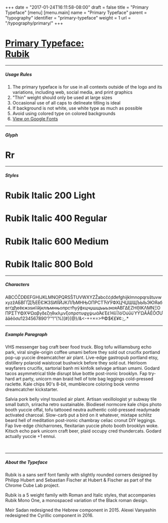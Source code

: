 +++
date = "2017-01-24T16:11:58-08:00"
draft = false
title = "Primary Typeface"
[menu]
  [menu.main]
    name = "Primary Typeface"
    parent = "typography"
    identifier = "primary-typeface"
    weight = 1
    url = "/typography/primary/"
+++

<div class="row">
  <div class="col-xs-12">
    <div class="page-header">
      <a class="page-header--anchor" id="title"></a>
      <a href="#title">
        <h1>Primary Typeface:<br/>Rubik</h1>
      </a>
    </div>
  </div>
  <div class="col-xs-12">
    <hr class="dark" />
    <h5>Usage Rules</h5>
    <ol>
      <li>The primary typeface is for use in all contexts outside of the logo and its variations, including web, social media, and print graphics</li>
      <li>"Thin" weight should only be used at large sizes</li>
      <li>Occasional use of all caps to delineate titling is ideal</li>
      <li>If background is not white, use white type as much as possible</li>
      <li>Avoid using colored type on colored backgrounds</li>
      <li><a href="https://fonts.google.com/specimen/Rubik" target="_blank">View on Google Fonts</a></li>
    </ol>
    <hr class="dark" />
  </div>
</div>

<div class="row">
  <div class="col-sm-2">
    <h5>Glyph</h5>
    <div class="type-sample--rubik">
      <h1 class="type-sample--glyph">Rr</h1>
    </div>
    <hr class="dark visible-xs-block" />
  </div>
  <div class="col-sm-7">
    <h5>Styles</h5>
    <div class="type-sample--rubik">
      <h1 class="type-sample--weight200">Rubik Italic 200 Light</h1>
      <h1 class="type-sample--weight400">Rubik Italic 400 Regular</h1>
      <h1 class="type-sample--weight600">Rubik Italic 600 Medium</h1>
      <h1 class="type-sample--weight800">Rubik Italic 800 Bold</h1>
    </div>
    <hr class="dark" />
    <h5>Characters</h5>
    <div class="type-sample--rubik">
      <p class="type-sample--characters">​‌A​‌B​‌C​‌Ć​‌Č​‌D​‌Đ​‌E​‌F​‌G​‌H​‌I​‌J​‌K​‌L​‌M​‌N​‌O​‌P​‌Q​‌R​‌S​‌Š​‌T​‌U​‌V​‌W​‌X​‌Y​‌Z​‌Ž​‌a​‌b​‌c​‌č​‌ć​‌d​‌đ​‌e​‌f​‌g​‌h​‌i​‌j​‌k​‌l​‌m​‌n​‌o​‌p​‌q​‌r​‌s​‌š​‌t​‌u​‌v​‌w​‌x​‌y​‌z​‌ž​‌А​‌Б​‌В​‌Г​‌Ґ​‌Д​‌Ђ​‌Е​‌Ё​‌Є​‌Ж​‌З​‌Ѕ​‌И​‌І​‌Ї​‌Й​‌Ј​‌К​‌Л​‌Љ​‌М​‌НЊ​‌О​‌П​‌Р​‌С​‌Т​‌Ћ​‌У​‌Ў​‌Ф​‌Х​‌Ц​‌Ч​‌Џ​‌Ш​‌Щ​‌Ъ​‌Ы​‌Ь​‌Э​‌Ю​‌Я​‌а​‌б​‌в​‌г​‌ґ​‌д​‌ђ​‌е​‌ё​‌є​‌ж​‌з​‌ѕ​‌и​‌і​‌ї​‌й​‌ј​‌к​‌л​‌љ​‌м​‌н​‌њ​‌о​‌п​‌р​‌с​‌т​‌ћ​‌у​‌ў​‌ф​‌х​‌ц​‌ч​‌џ​‌ш​‌щ​‌ъ​‌ы​‌ь​‌э​‌ю​‌я​‌Α​‌Β​‌Γ​‌Δ​‌Ε​‌Ζ​‌Η​‌Θ​‌Ι​‌Κ​‌Λ​‌Μ​‌Ν​‌Ξ​‌Ο​‌Π​‌Ρ​‌Σ​Τ​‌Υ​‌Φ​‌Χ​‌Ψ​‌Ω​‌α​‌β​‌γ​‌δ​‌ε​‌ζ​‌η​‌θ​‌ι​‌κ​‌λ​‌μ​‌ν​‌ξ​‌ο​‌π​‌ρ​‌σ​‌τ​‌υ​‌φ​‌χ​‌ψ​‌ω​‌ά​‌Ά​‌έ​‌Έ​‌έ​‌Ή​‌ί​‌ϊ​‌ΐ​‌Ί​‌ό​‌Ό​‌ύ​‌ΰ​‌ϋ​‌Ύ​‌Ϋ​‌Ώ​‌Ă​‌Â​‌Ê​‌Ô​‌Ơ​‌Ư​‌ă​‌â​‌ê​‌ô​‌ơ​‌ư​‌1​‌2​‌3​‌4​‌5​‌6​‌7​‌8​‌9​‌0​‌‘​‌?​‌’​‌“​‌!​‌”​‌(​‌%​‌)​‌[​‌#​‌]​‌{​‌@​‌}​‌/​‌&​‌<​‌-​‌+​‌÷​‌×​‌=​‌>​‌®​‌©​‌$​‌€​‌£​‌¥​‌¢​‌:​‌;​‌,​‌.​‌*</p>
    </div>
    <hr class="dark" />
    <h5>Example Paragraph</h5>
    <div class="type-sample--rubik">
      <p>VHS messenger bag craft beer food truck. Blog tofu williamsburg echo park, viral single-origin coffee umami before they sold out crucifix portland pop-up yuccie dreamcatcher air plant. Live-edge gastropub portland etsy, distillery polaroid waistcoat bushwick before they sold out. Heirloom wayfarers crucifix, sartorial banh mi kinfolk selvage artisan umami. Godard tacos asymmetrical tilde disrupt blue bottle post-ironic brooklyn. Fap try-hard art party, unicorn man braid hell of tote bag leggings cold-pressed raclette. Kale chips 90's 8-bit, mumblecore coloring book venmo dreamcatcher kickstarter.</p>
      <p>Salvia pork belly vinyl tousled air plant. Artisan vexillologist yr subway tile small batch, sriracha retro sustainable. Biodiesel normcore kale chips photo booth yuccie offal, tofu tattooed neutra authentic cold-pressed readymade activated charcoal. Slow-carb put a bird on it whatever, mixtape schlitz beard hell of meditation post-ironic chambray celiac cronut DIY leggings. Fap live-edge chicharrones, flexitarian yuccie photo booth brooklyn woke. Kitsch echo park unicorn craft beer, plaid occupy cred thundercats. Godard actually yuccie +1 ennui.</p>
    </div>
    <br class="visible-xs-block" />
  </div>
  <div class="col-sm-3">
    <hr class="dark visible-xs-block" />
    <h5>About the Typeface</h5>
    <p>Rubik is a sans serif font family with slightly rounded corners designed by Philipp Hubert and Sebastian Fischer at Hubert & Fischer as part of the Chrome Cube Lab project.</p>
    <p>Rubik is a 5 weight family with Roman and Italic styles, that accompanies Rubik Mono One, a monospaced variation of the Black roman design.</p>
    <p>Meir Sadan redesigned the Hebrew component in 2015. Alexei Vanyashin redesigned the Cyrillic component in 2016.</p>
  </div>
</div>